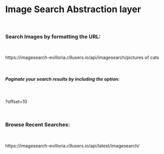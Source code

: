<h1>Image Search Abstraction layer</h1><br>

<h3>Search Images by formatting the URL:</h3><br>
<p>https://imagesearch-evilloria.c9users.io/api/imagesearch/pictures of cats</p><br>
<h5>Paginate your search results by including the option:</h5><br>
<p>?offset=10</p><br>
<h3>Browse Recent Searches:</h3><br>
<p>https://imagesearch-evilloria.c9users.io/api/latest/imagesearch/</p>